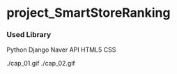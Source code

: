 # project_SmartStoreRanking


### Used Library
Python
Django
Naver API
HTML5
CSS


./cap_01.gif
./cap_02.gif

